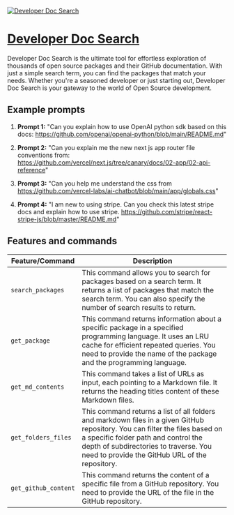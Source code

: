 [![Developer Doc Search](null)](https://chat.openai.com/g/g-AINygIiYy-developer-doc-search)

# [Developer Doc Search](https://chat.openai.com/g/g-AINygIiYy-developer-doc-search)

Developer Doc Search is the ultimate tool for effortless exploration of thousands of open source packages and their GitHub documentation. With just a simple search term, you can find the packages that match your needs. Whether you're a seasoned developer or just starting out, Developer Doc Search is your gateway to the world of Open Source development.

## Example prompts

1. **Prompt 1:** "Can you explain how to use OpenAI python sdk based on this docs: https://github.com/openai/openai-python/blob/main/README.md"

2. **Prompt 2:** "Can you explain me the new next js app router file conventions from: https://github.com/vercel/next.js/tree/canary/docs/02-app/02-api-reference"

3. **Prompt 3:** "Can you help me understand the css from https://github.com/vercel-labs/ai-chatbot/blob/main/app/globals.css"

4. **Prompt 4:** "I am new to using stripe. Can you check this latest stripe docs and explain how to use stripe. https://github.com/stripe/react-stripe-js/blob/master/README.md"


## Features and commands

| Feature/Command | Description |
| --- | --- |
| `search_packages` | This command allows you to search for packages based on a search term. It returns a list of packages that match the search term. You can also specify the number of search results to return. |
| `get_package` | This command returns information about a specific package in a specified programming language. It uses an LRU cache for efficient repeated queries. You need to provide the name of the package and the programming language. |
| `get_md_contents` | This command takes a list of URLs as input, each pointing to a Markdown file. It returns the heading titles content of these Markdown files. |
| `get_folders_files` | This command returns a list of all folders and markdown files in a given GitHub repository. You can filter the files based on a specific folder path and control the depth of subdirectories to traverse. You need to provide the GitHub URL of the repository. |
| `get_github_content` | This command returns the content of a specific file from a GitHub repository. You need to provide the URL of the file in the GitHub repository. |